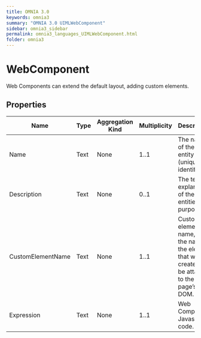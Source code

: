 ```yaml
---
title: OMNIA 3.0
keywords: omnia3
summary: "OMNIA 3.0 UIMLWebComponent"
sidebar: omnia3_sidebar
permalink: omnia3_languages_UIMLWebComponent.html
folder: omnia3
---
```


# WebComponent
Web Components can extend the default layout, adding custom elements.
## Properties

| Name | Type | Aggregation Kind | Multiplicity | Description |
| --------- | --------- | --------- | --------- | --------- |
| Name | Text | None | 1..1 | The name of the entity (unique identifier). |
| Description | Text | None | 0..1 | The textual explanation of the entities’ purpose. |
| CustomElementName | Text | None | 1..1 | Custom element name, or the name of the element that will be created to be attached to the page’s DOM. |
| Expression | Text | None | 1..1 | Web Component Javascript code. |


